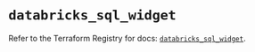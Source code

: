 # `databricks_sql_widget`

Refer to the Terraform Registry for docs: [`databricks_sql_widget`](https://registry.terraform.io/providers/databricks/databricks/1.61.0/docs/resources/sql_widget).

